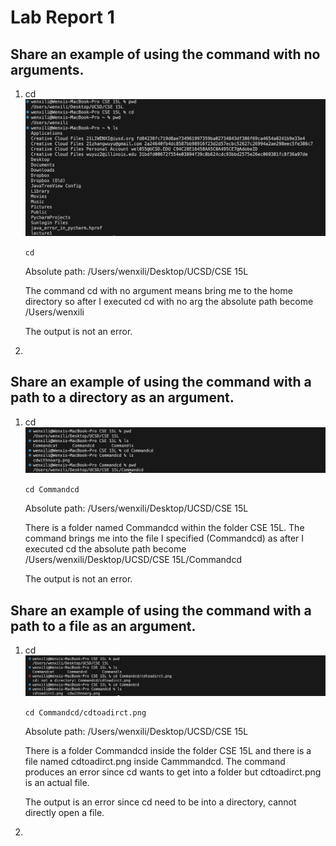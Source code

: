 # Lab Report 1
## Share an example of using the command with no arguments.
  1. cd
      ![Image](cdwithnoarg.png)
     
     `cd`
     
      Absolute path: /Users/wenxili/Desktop/UCSD/CSE 15L
     
      The command cd with no argument means bring me to the home directory so after I executed cd with no arg the absolute path become /Users/wenxili
     
      The output is not an error.

  2.
## Share an example of using the command with a path to a directory as an argument.
  1. cd
      ![Image](cdtoadirct.png)
     
      `cd Commandcd`
     
      Absolute path: /Users/wenxili/Desktop/UCSD/CSE 15L
     
      There is a folder named Commandcd within the folder CSE 15L. The command brings me into the file I specified (Commandcd) as after I executed cd the absolute path become /Users/wenxili/Desktop/UCSD/CSE 15L/Commandcd
     
      The output is not an error.
     

## Share an example of using the command with a path to a file as an argument.
  1. cd
     ![Image](cdtoafile.png)
     
     `cd Commandcd/cdtoadirct.png`
     
     Absolute path: /Users/wenxili/Desktop/UCSD/CSE 15L
     
     There is a folder Commandcd inside the folder CSE 15L and there is a file named cdtoadirct.png inside Cammmandcd. The command produces an error since cd wants to get into a folder but cdtoadirct.png is an actual file.
     
     The output is an error since cd need to be into a directory, cannot directly open a file.
     
  3. 

